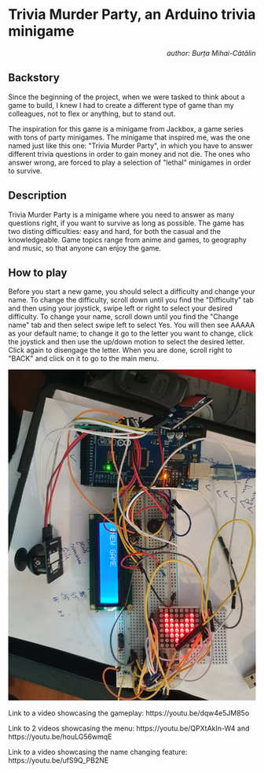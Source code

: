 # Trivia Murder Party, an Arduino trivia minigame
<p align="right" >  <i> author: Burța Mihai-Cătălin </i> </p>

## Backstory

  <p> Since the beginning of the project, when we were tasked to think about a game to build, I knew I had to create a different type of game than my colleagues, not to flex or anything, but to stand out. </p>
  <p> The inspiration for this game is a minigame from Jackbox, a game series with tons of party minigames. The minigame that inspired me, was the one named just like this one: "Trivia Murder Party", in which you have to answer different trivia questions in order to gain money and not die. The ones who answer wrong, are forced to play a selection of "lethal" minigames in order to survive. </p>

## Description

  <p> Trivia Murder Party is a minigame where you need to answer as many questions right, if you want to survive as long as possible. The game has two disting difficulties: easy and hard, for both the casual and the knowledgeable. Game topics range from anime and games, to geography and music, so that anyone can enjoy the game. </p>
  
## How to play

  <p> Before you start a new game, you should select a difficulty and change your name. To change the difficulty, scroll down until you find the "Difficulty" tab and then using your joystick, swipe left or right to select your desired difficulty. To change your name, scroll down until you find the "Change name" tab and then select swipe left to select Yes. You will then see AAAAA as your default name; to change it go to the letter you want to change, click the joystick and then use the up/down motion to select the desired letter. Click again to disengage the letter. When you are done, scroll right to "BACK" and click on it to go to the main menu.  </p>

![proj1_setup](https://github.com/cbrt-mihai/ArduinoTriviaMurderParty/blob/main/setup/setup.jpg?raw=true)

<p> Link to a video showcasing the gameplay: https://youtu.be/dqw4e5JM85o </p>
<p> Link to 2 videos showcasing the menu: https://youtu.be/QPXtAkIn-W4 and https://youtu.be/houLG56wmqE </p>
<p> Link to a video showcasing the name changing feature: https://youtu.be/ufS9Q_PB2NE </p>
